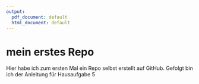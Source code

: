 ```yaml
---
output:
  pdf_document: default
  html_document: default
---
```

 # mein erstes Repo

Hier habe ich zum ersten Mal ein Repo selbst erstellt auf GitHub. Gefolgt bin ich der Anleitung für Hausaufgabe 5


